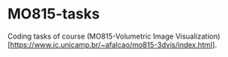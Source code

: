 # MO815-tasks
Coding tasks of course (MO815-Volumetric Image Visualization)[https://www.ic.unicamp.br/~afalcao/mo815-3dvis/index.html].
